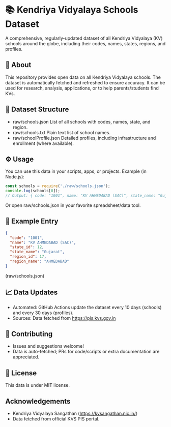 📚 Kendriya Vidyalaya Schools Dataset
==================================

A comprehensive, regularly-updated dataset of all Kendriya Vidyalaya (KV) schools around the globe, including their codes, names, states, regions, and profiles.

📌 About
-----
This repository provides open data on all Kendriya Vidyalaya schools. The dataset is automatically fetched and refreshed to ensure accuracy. It can be used for research, analysis, applications, or to help parents/students find KVs.

📅 Dataset Structure
-----------------
- raw/schools.json      List of all schools with codes, names, state, and region.
- raw/schools.txt       Plain text list of school names.
- raw/schoolProfile.json  Detailed profiles, including infrastructure and enrollment (where available).

⚙ Usage
-----
You can use this data in your scripts, apps, or projects. Example (in Node.js):
```js
const schools = require('./raw/schools.json');
console.log(schools[0]);
// Output: { code: "1001", name: "KV AHMEDABAD (SAC)", state_name: "Gujarat", ... }
```

Or open raw/schools.json in your favorite spreadsheet/data tool.

📃 Example Entry
-------------
```JSON
{
  "code": "1001",
  "name": "KV AHMEDABAD (SAC)",
  "state_id": 12,
  "state_name": "Gujarat",
  "region_id": 17,
  "region_name": "AHMEDABAD"
}
```
(raw/schools.json)

📈 Data Updates
------------
- Automated: GitHub Actions update the dataset every 10 days (schools) and every 30 days (profiles).
- Sources: Data fetched from https://pis.kvs.gov.in

👋 Contributing
------------
- Issues and suggestions welcome!
- Data is auto-fetched; PRs for code/scripts or extra documentation are appreciated.

📃 License
-------
This data is under MIT license.

Acknowledgements
----------------
- Kendriya Vidyalaya Sangathan (https://kvsangathan.nic.in/)
- Data fetched from official KVS PIS portal.
